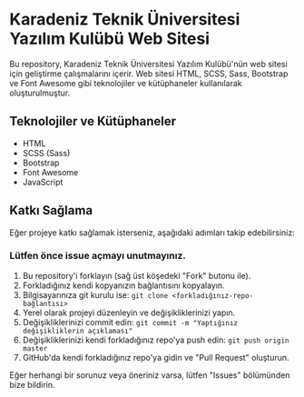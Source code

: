 # Karadeniz Teknik Üniversitesi Yazılım Kulübü Web Sitesi

Bu repository, Karadeniz Teknik Üniversitesi Yazılım Kulübü'nün web sitesi için geliştirme çalışmalarını içerir. Web sitesi HTML, SCSS, Sass, Bootstrap ve Font Awesome gibi teknolojiler ve kütüphaneler kullanılarak oluşturulmuştur.

## Teknolojiler ve Kütüphaneler

- HTML
- SCSS (Sass)
- Bootstrap
- Font Awesome
- JavaScript

## Katkı Sağlama

Eğer projeye katkı sağlamak isterseniz, aşağıdaki adımları takip edebilirsiniz:

### Lütfen önce issue açmayı unutmayınız.
1. Bu repository'i forklayın (sağ üst köşedeki "Fork" butonu ile).
2. Forkladığınız kendi kopyanızın bağlantısını kopyalayın.
3. Bilgisayarınıza git kurulu ise: `git clone <forkladığınız-repo-bağlantısı>`
4. Yerel olarak projeyi düzenleyin ve değişikliklerinizi yapın.
5. Değişikliklerinizi commit edin: `git commit -m "Yaptığınız değişikliklerin açıklaması"`
6. Değişikliklerinizi kendi forkladığınız repo'ya push edin: `git push origin master`
7. GitHub'da kendi forkladığınız repo'ya gidin ve "Pull Request" oluşturun.

Eğer herhangi bir sorunuz veya öneriniz varsa, lütfen "Issues" bölümünden bize bildirin.

